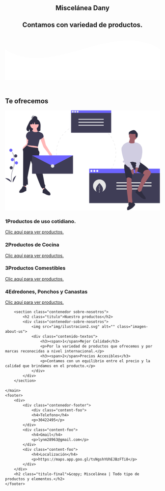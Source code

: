 <html lang="es">

<head>
    <meta charset="UTF-8">
    <meta name="viewport" content="width=device-width, initial-scale=1.0">
    <meta http-equiv="X-UA-Compatible" content="ie=edge">
    <title>Página de Inicio</title>
    <link rel="stylesheet" href="css/estilos.css">
    <link href="https://fonts.googleapis.com/css?family=Open+Sans:300,400,700,800&display=swap" rel="stylesheet"> 
</head>

<body>
    <header>
        <section class="textos-header">
            <h1>Miscelánea Dany</h1>
            <h2>Contamos con variedad de productos.</h2>
        </section>
        <div class="wave" style="height: 150px; overflow: hidden;"><svg viewBox="0 0 500 150" preserveAspectRatio="none"
                style="height: 100%; width: 100%;">
                <path d="M0.00,49.98 C150.00,150.00 349.20,-50.00 500.00,49.98 L500.00,150.00 L0.00,150.00 Z"
                    style="stroke: none; fill: #fff;"></path>
            </svg></div>
    </header>
    <main>
        <section class="contenedor sobre-nosotros">
            <h2 class="titulo">Te ofrecemos</h2>
            <div class="contenedor-sobre-nosotros">
                <img src="img/ilustracion4.svg" alt="" class="imagen-about-us">
                <div class="contenido-textos">
                    <h3><span>1</span>Productos de uso cotidiano.</h3>
                    <a href="usc.html">Clic aquí para ver productos.</a>
                    <p> </p>
                    <h3><span>2</span>Productos de Cocina</h3>
                    <a href="Cocina.html">Clic aquí para ver productos.</a>
                    <p></p>
                    <h3><span>3</span>Productos Comestibles</h3>
                    <a href="cocinac.html">Clic aquí para ver productos.</a>
                    <p></p>
                    <h3><span>4</span>Edredones, Ponchos y Canastas </h3>
                    <a href="eyp.html">Clic aquí para ver productos.</a>
                </div>
            </div>
        </section>

        <section class="contenedor sobre-nosotros">
            <h2 class="titulo">Nuestro productos</h2>
            <div class="contenedor-sobre-nosotros">
                <img src="img/ilustracion2.svg" alt="" class="imagen-about-us">
                <div class="contenido-textos">
                    <h3><span>1</span>Mejor Calidad</h3>
                    <p>Por la variedad de productos que ofrecemos y por marcas reconocidas a nivel internacional.</p>
                    <h3><span>2</span>Precios Accesibles</h3>
                    <p>Contamos con un equilibrio entre el precio y la calidad que brindamos en el producto.</p>
                </div>
            </div>
        </section>

    </main>
    <footer>
        <div>
            <div class="contenedor-footer">
                <div class="content-foo">
                <h4>Telefono</h4>
                <p>30422495</p>
            </div>
            <div class="content-foo">
                <h4>Gmail</h4>
                <p>lynm28963@gmail.com</p>
            </div>
            <div class="content-foo">
                <h4>Localización</h4>
                <p>https://maps.app.goo.gl/tsNgshYUhEJBzFTi8</p>
            </div>
        </div>
        <h2 class="titulo-final">&copy; Miscelánea | Todo tipo de productos y elementos.</h2>
    </footer>
</body>

</html>
